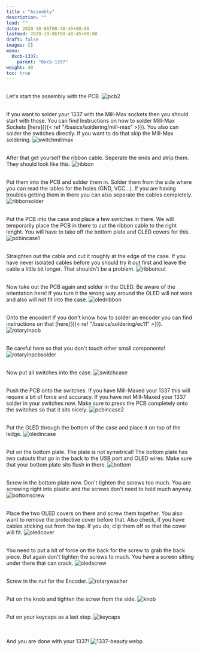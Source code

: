 ```yaml
---
title : "Assembly"
description: ""
lead: ""
date: 2020-10-06T08:48:45+00:00
lastmod: 2020-10-06T08:48:45+00:00
draft: false
images: []
menu:
  0xcb-1337:
    parent: "0xcb-1337"
weight: 40
toc: true
---
```


<br>Let's start the assembly with the PCB.
![pcb2](pcb2.jpg)

<br>If you want to solder your 1337 with the Mill-Max sockets then you should start with those. You can find Instructions on how to solder Mill-Max Sockets [here]({{< ref "/basics/soldering/mill-max" >}}). You also can solder the switches directly. If you want to do that skip the Mill-Max soldering.
![switchmillmax](switchmillmax.jpg)

<br>After that get yourself the ribbon cable. Seperate the ends and strip them. They should look like this.
![ribbon](ribbon.jpg)

<br>Put them into the PCB and solder them in. Solder them from the side where you can read the lables for the holes (GND, VCC...). If you are having troubles getting them in there you can also seperate the cables completely.
![ribbonsolder](ribbonsolder.jpg)

<br>Put the PCB into the case and place a few switches in there. We will temporarily place the PCB in there to cut the ribbon cable to the right lenght. You will have to take off the bottom plate and OLED covers for this.
![pcbincase1](pcbincase1.jpg)

<br>Straighten out the cable and cut it roughly at the edge of the case. If you have never isolated cables before you should try it out first and leave the cable a little bit longer. That shouldn't be a problem.
![ribboncut](ribboncut.jpg)

<br>Now take out the PCB again and solder in the OLED. Be aware of the orientation here! If you turn it the wrong way around the OLED will not work and also will not fit into the case.
![oledribbon](oledribbon.jpg)

<br>Onto the encoder! If you don't know how to solder an encoder you can find instructions on that [here]({{< ref "/basics/soldering/ec11" >}}).
![rotaryinpcb](rotaryinpcb.jpg)

<br>Be careful here so that you don't touch other small components!
![rotaryinpcbsolder](rotaryinpcbsolder.jpg)

<br>Now put all switches into the case.
![switchcase](switchcase.jpg)

<br>Push the PCB onto the switches. If you have Mill-Maxed your 1337 this will require a bit of force and accuracy. If you have not Mill-Maxed your 1337 solder in your switches now. Make sure to press the PCB completely onto the switches so that it sits nicely.
![pcbincase2](pcbincase2.jpg)

<br>Put the OLED through the bottom of the case and place it on top of the ledge.
![oledincase](oledincase.jpg)

<br>Put on the bottom plate. The plate is not symetrical! The bottom plate has two cutouts that go in the back to the USB port and OLED wires. Make sure that your bottom plate sits flush in there.
![bottom](bottom.jpg)

<br>Screw in the bottom plate now. Don't tighten the screws too much. You are screwing right into plastic and the screws don't need to hold much anyway.
![bottomscrew](bottomscrew.jpg)

<br>Place the two OLED covers on there and screw them together. You also want to remove the protective cover before that. Also check, if you have cables sticking out from the top. If you do, clip them off so that the cover will fit.
![oledcover](oledcover.jpg)

<br>You need to put a bit of force on the back for the screw to grab the back piece. But again don't tighten the screws to much. You have a screen sitting under there that can crack.
![oledscrew](oledscrew.jpg)

<br>Screw in the nut for the Encoder.
![rotarywasher](rotarywasher.jpg)

<br>Put on the knob and tighten the screw from the side.
![knob](knob.jpg)

<br>Put on your keycaps as a last step.
![keycaps](keycaps.jpg)

<br><br>And you are done with your 1337!
![1337-beauty.webp](1337-beauty.webp)